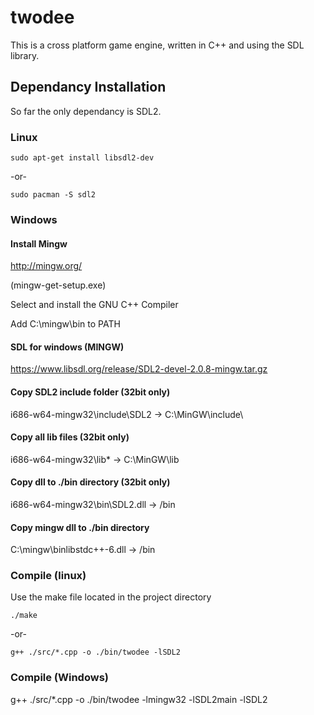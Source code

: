 # twodee
This is a cross platform game engine, written in C++ and using the SDL library.



## Dependancy Installation
So far the only dependancy is SDL2.
### Linux 
```
sudo apt-get install libsdl2-dev
```
-or-
```
sudo pacman -S sdl2
```
### Windows
#### Install Mingw 
http://mingw.org/

(mingw-get-setup.exe)

Select and install the GNU C++ Compiler

Add C:\mingw\bin to PATH

#### SDL for windows (MINGW)
https://www.libsdl.org/release/SDL2-devel-2.0.8-mingw.tar.gz

#### Copy SDL2 include folder (32bit only)
i686-w64-mingw32\include\SDL2 -> C:\MinGW\include\

#### Copy all lib files (32bit only)
i686-w64-mingw32\lib\* -> C:\MinGW\lib

#### Copy dll to ./bin directory (32bit only)
i686-w64-mingw32\bin\SDL2.dll -> <project path>/bin

#### Copy mingw dll to ./bin directory
C:\mingw\binlibstdc++-6.dll -> <project path>/bin
### Compile (linux)
Use the make file located in the project directory
```
./make
```
-or-
```
g++ ./src/*.cpp -o ./bin/twodee -lSDL2
```

### Compile (Windows)
g++ ./src/*.cpp -o ./bin/twodee -lmingw32 -lSDL2main -lSDL2

